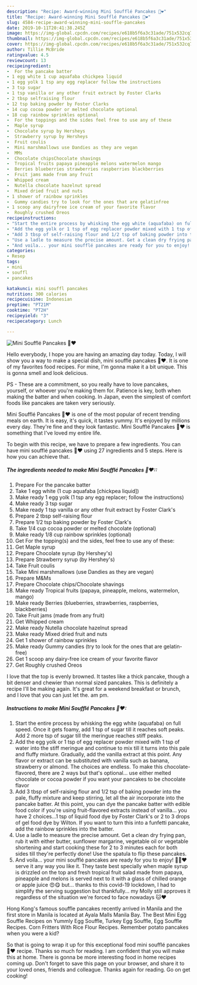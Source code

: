 ```yaml
---
description: "Recipe: Award-winning Mini Soufflé Pancakes 🥞❤"
title: "Recipe: Award-winning Mini Soufflé Pancakes 🥞❤"
slug: 4584-recipe-award-winning-mini-souffle-pancakes
date: 2019-10-11T20:41:38.245Z
image: https://img-global.cpcdn.com/recipes/e618b5f6a3c31ade/751x532cq70/mini-souffle-pancakes-🥞❤-recipe-main-photo.jpg
thumbnail: https://img-global.cpcdn.com/recipes/e618b5f6a3c31ade/751x532cq70/mini-souffle-pancakes-🥞❤-recipe-main-photo.jpg
cover: https://img-global.cpcdn.com/recipes/e618b5f6a3c31ade/751x532cq70/mini-souffle-pancakes-🥞❤-recipe-main-photo.jpg
author: Tillie McBride
ratingvalue: 4.5
reviewcount: 13
recipeingredient:
-  For the pancake batter
- 1 egg white 1 cup aquafaba chickpea liquid
- 1 egg yolk 1 tsp any egg replacer follow the instructions
- 3 tsp sugar
- 1 tsp vanilla or any other fruit extract by Foster Clarks
- 2 tbsp selfraising flour
- 12 tsp baking powder by Foster Clarks
- 14 cup cocoa powder or melted chocolate optional
- 18 cup rainbow sprinkles optional
-  For the toppings and the sides feel free to use any of these
-  Maple syrup
-  Chocolate syrup by Hersheys
-  Strawberry syrup by Hersheys
-  Fruit coulis
-  Mini marshmallows use Dandies as they are vegan
-  MMs
-  Chocolate chipsChocolate shavings
-  Tropical fruits papaya pineapple melons watermelon mango
-  Berries blueberries strawberries raspberries blackberries
-  Fruit jams made from any fruit
-  Whipped cream
-  Nutella chocolate hazelnut spread
-  Mixed dried fruit and nuts
- 1 shower of rainbow sprinkles
-  Gummy candies try to look for the ones that are gelatinfree
- 1 scoop any dairyfree ice cream of your favorite flavor
-  Roughly crushed Oreos
recipeinstructions:
- "Start the entire process by whisking the egg white (aquafaba) on full speed. Once it gets foamy, add 1 tsp of sugar till it reaches soft peaks. Add 2 more tsp of sugar till the meringue reaches stiff peaks."
- "Add the egg yolk or 1 tsp of egg replacer powder mixed with 1 tsp of water into the stiff meringue and continue to mix till it turns into this pale and fluffy mixture. Gradually, add the vanilla extract at this point. Any flavor or extract can be substituted with vanilla such as banana, strawberry or almond. The choices are endless. To make this chocolate-flavored, there are 2 ways but that&#39;s optional... use either melted chocolate or cocoa powder if you want your pancakes to be chocolate flavor"
- "Add 3 tbsp of self-raising flour and 1/2 tsp of baking powder into the pale, fluffy mixture and keep stirring, let all the air incorporate into the pancake batter. At this point, you can dye the pancake batter with edible food color if you&#39;re using fruit-flavored extracts instead of vanilla... you have 2 choices...1 tsp of liquid food dye by Foster Clark&#39;s or 2 to 3 drops of gel food dye by Wilton. If you want to turn this into a funfetti pancake, add the rainbow sprinkles into the batter."
- "Use a ladle to measure the precise amount. Get a clean dry frying pan, rub it with either butter, sunflower margarine, vegetable oil or vegetable shortening and start cooking these for 2 to 3 minutes each for both sides till they&#39;re perfectly done! Use the spatula to flip these pancakes."
- "And voila... your mini soufflé pancakes are ready for you to enjoy! 🥞🥃❤ serve it any way you like it. They taste best specially when maple syrup is drizzled on the top and fresh tropical fruit salad made from papaya, pineapple and melons is served next to it with a glass of chilled orange or apple juice 😍😋 but... thanks to this covid-19 lockdown, I had to simplify the serving suggestion but thankfully... my Molly still approves it regardless of the situation we&#39;re forced to face nowadays 🐱❤"
categories:
- Resep
tags:
- mini
- souffl
- pancakes

katakunci: mini souffl pancakes
nutrition: 300 calories
recipecuisine: Indonesian
preptime: "PT21M"
cooktime: "PT2H"
recipeyield: "3"
recipecategory: Lunch

---
```



![Mini Soufflé Pancakes 🥞❤](https://img-global.cpcdn.com/recipes/e618b5f6a3c31ade/751x532cq70/mini-souffle-pancakes-🥞❤-recipe-main-photo.jpg)

Hello everybody, I hope you are having an amazing day today. Today, I will show you a way to make a special dish, mini soufflé pancakes 🥞❤. It is one of my favorites food recipes. For mine, I'm gonna make it a bit unique. This is gonna smell and look delicious.

PS - These are a commitment, so you really have to love pancakes, yourself, or whoever you&#39;re making them for. Patience is key, both when making the batter and when cooking. In Japan, even the simplest of comfort foods like pancakes are taken very seriously.

Mini Soufflé Pancakes 🥞❤ is one of the most popular of recent trending meals on earth. It is easy, it's quick, it tastes yummy. It's enjoyed by millions every day. They're fine and they look fantastic. Mini Soufflé Pancakes 🥞❤ is something that I've loved my entire life.


To begin with this recipe, we have to prepare a few ingredients. You can have mini soufflé pancakes 🥞❤ using 27 ingredients and 5 steps. Here is how you can achieve that.

##### The ingredients needed to make Mini Soufflé Pancakes 🥞❤::

1. Prepare  For the pancake batter
1. Take 1 egg white (1 cup aquafaba [chickpea liquid])
1. Make ready 1 egg yolk (1 tsp any egg replacer; follow the instructions)
1. Make ready 3 tsp sugar
1. Make ready 1 tsp vanilla or any other fruit extract by Foster Clark&#39;s
1. Prepare 2 tbsp self-raising flour
1. Prepare 1/2 tsp baking powder by Foster Clark&#39;s
1. Take 1/4 cup cocoa powder or melted chocolate (optional)
1. Make ready 1/8 cup rainbow sprinkles (optional)
1. Get  For the topping(s) and the sides, feel free to use any of these:
1. Get  Maple syrup
1. Prepare  Chocolate syrup (by Hershey&#39;s)
1. Prepare  Strawberry syrup (by Hershey&#39;s)
1. Take  Fruit coulis
1. Take  Mini marshmallows (use Dandies as they are vegan)
1. Prepare  M&amp;Ms
1. Prepare  Chocolate chips/Chocolate shavings
1. Make ready  Tropical fruits (papaya, pineapple, melons, watermelon, mango)
1. Make ready  Berries (blueberries, strawberries, raspberries, blackberries)
1. Take  Fruit jams (made from any fruit)
1. Get  Whipped cream
1. Make ready  Nutella chocolate hazelnut spread
1. Make ready  Mixed dried fruit and nuts
1. Get 1 shower of rainbow sprinkles
1. Make ready  Gummy candies (try to look for the ones that are gelatin-free)
1. Get 1 scoop any dairy-free ice cream of your favorite flavor
1. Get  Roughly crushed Oreos


I love that the top is evenly browned. It tastes like a thick pancake, though a bit denser and chewier than normal sized pancakes. This is definitely a recipe I&#39;ll be making again. It&#39;s great for a weekend breakfast or brunch, and I love that you can just let the. am pm. 

##### Instructions to make Mini Soufflé Pancakes 🥞❤:

1. Start the entire process by whisking the egg white (aquafaba) on full speed. Once it gets foamy, add 1 tsp of sugar till it reaches soft peaks. Add 2 more tsp of sugar till the meringue reaches stiff peaks.
1. Add the egg yolk or 1 tsp of egg replacer powder mixed with 1 tsp of water into the stiff meringue and continue to mix till it turns into this pale and fluffy mixture. Gradually, add the vanilla extract at this point. Any flavor or extract can be substituted with vanilla such as banana, strawberry or almond. The choices are endless. To make this chocolate-flavored, there are 2 ways but that&#39;s optional... use either melted chocolate or cocoa powder if you want your pancakes to be chocolate flavor
1. Add 3 tbsp of self-raising flour and 1/2 tsp of baking powder into the pale, fluffy mixture and keep stirring, let all the air incorporate into the pancake batter. At this point, you can dye the pancake batter with edible food color if you&#39;re using fruit-flavored extracts instead of vanilla... you have 2 choices...1 tsp of liquid food dye by Foster Clark&#39;s or 2 to 3 drops of gel food dye by Wilton. If you want to turn this into a funfetti pancake, add the rainbow sprinkles into the batter.
1. Use a ladle to measure the precise amount. Get a clean dry frying pan, rub it with either butter, sunflower margarine, vegetable oil or vegetable shortening and start cooking these for 2 to 3 minutes each for both sides till they&#39;re perfectly done! Use the spatula to flip these pancakes.
1. And voila... your mini soufflé pancakes are ready for you to enjoy! 🥞🥃❤ serve it any way you like it. They taste best specially when maple syrup is drizzled on the top and fresh tropical fruit salad made from papaya, pineapple and melons is served next to it with a glass of chilled orange or apple juice 😍😋 but... thanks to this covid-19 lockdown, I had to simplify the serving suggestion but thankfully... my Molly still approves it regardless of the situation we&#39;re forced to face nowadays 🐱❤


Hong Kong&#39;s famous souffle pancakes recently arrived in Manila and the first store in Manila is located at Ayala Malls Manila Bay. The Best Mini Egg Souffle Recipes on Yummly Egg Souffle, Turkey Egg Souffle, Egg Souffle Recipes. Corn Fritters With Rice Flour Recipes. Remember potato pancakes when you were a kid? 

So that is going to wrap it up for this exceptional food mini soufflé pancakes 🥞❤ recipe. Thanks so much for reading. I am confident that you will make this at home. There is gonna be more interesting food in home recipes coming up. Don't forget to save this page on your browser, and share it to your loved ones, friends and colleague. Thanks again for reading. Go on get cooking!
